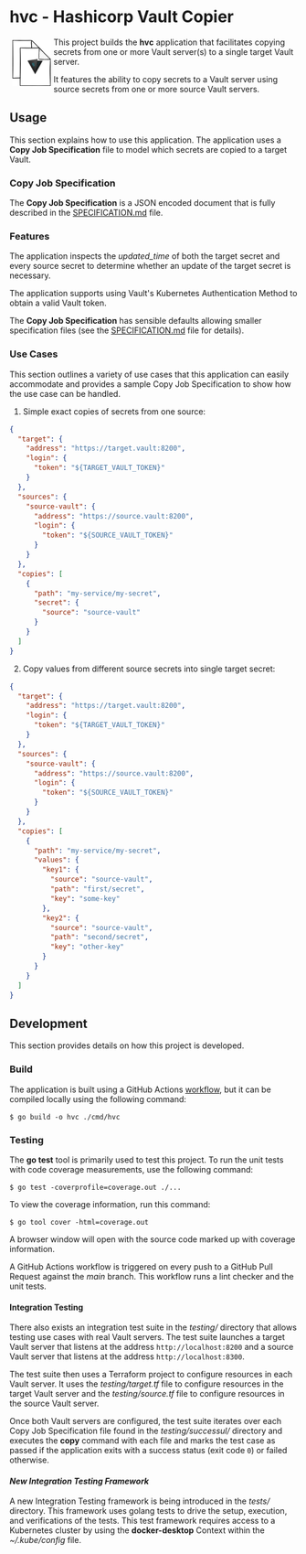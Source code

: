 # hvc - Hashicorp Vault Copier


<img align="left" alt="Vault Copying" src="./copy.png" width="67" height="80" style="margin:5px"/>

This project builds the **hvc** application that facilitates copying secrets
from one or more Vault server(s) to a single target Vault server.

It features the ability to copy secrets to a Vault server using source secrets
from one or more source Vault servers.


## Usage

This section explains how to use this application.  The application uses a
**Copy Job Specification** file to model which secrets are copied to a target
Vault.

### Copy Job Specification

The **Copy Job Specification** is a JSON encoded document that is fully
described in the [SPECIFICATION.md](./SPECIFICATION.md) file.

### Features

The application inspects the _updated_time_ of both the target secret and every
source secret to determine whether an update of the target secret is necessary.

The application supports using Vault's Kubernetes Authentication Method to
obtain a valid Vault token.

The **Copy Job Specification** has sensible defaults allowing smaller
specification files (see the [SPECIFICATION.md](./SPECIFICATION.md) file for
details).

### Use Cases

This section outlines a variety of use cases that this application can easily accommodate and provides a sample Copy Job Specification to show how the use case can be handled.

1. Simple exact copies of secrets from one source:
```json
{
  "target": {
    "address": "https://target.vault:8200",
    "login": {
      "token": "${TARGET_VAULT_TOKEN}"
    }
  },
  "sources": {
    "source-vault": {
      "address": "https://source.vault:8200",
      "login": {
        "token": "${SOURCE_VAULT_TOKEN}"
      }
    }
  },
  "copies": [
    {
      "path": "my-service/my-secret",
      "secret": {
        "source": "source-vault"        
      }
    }
  ]
}
```
2. Copy values from different source secrets into single target secret:
```json
{
  "target": {
    "address": "https://target.vault:8200",
    "login": {
      "token": "${TARGET_VAULT_TOKEN}"      
    }
  },
  "sources": {
    "source-vault": {
      "address": "https://source.vault:8200",
      "login": {
        "token": "${SOURCE_VAULT_TOKEN}"
      }
    }
  },
  "copies": [
    {
      "path": "my-service/my-secret",
      "values": {
        "key1": {
          "source": "source-vault",
          "path": "first/secret",
          "key": "some-key"
        },
        "key2": {
          "source": "source-vault",
          "path": "second/secret",
          "key": "other-key"
        }
      }
    }
  ]
}
```

## Development

This section provides details on how this project is developed. 

### Build

The application is built using a GitHub Actions [workflow](.github/workflows/release.yaml), but it can be compiled locally using the following command:

```
$ go build -o hvc ./cmd/hvc
```

### Testing

The **go test** tool is primarily used to test this project.  To run the unit
tests with code coverage measurements, use the following command:

```
$ go test -coverprofile=coverage.out ./...
```

To view the coverage information, run this command:

```
$ go tool cover -html=coverage.out
```

A browser window will open with the source code marked up with coverage
information.

A GitHub Actions workflow is triggered on every push to a GitHub Pull Request
against the *main* branch. This workflow runs a lint checker and the unit tests.

#### Integration Testing

There also exists an integration test suite in the *testing/* directory that
allows testing use cases with real Vault servers. The test suite launches a
target Vault server that listens at the address `http://localhost:8200` and a
source Vault server that listens at the address `http://localhost:8300`.

The test suite then uses a Terraform project to configure resources in each
Vault server. It uses the *testing/target.tf* file to configure resources in the
target Vault server and the *testing/source.tf* file to configure resources in
the source Vault server.

Once both Vault servers are configured, the test suite iterates over each Copy
Job Specification file found in the *testing/successul/* directory and executes
the **copy** command with each file and marks the test case as passed if the
application exits with a success status (exit code `0`) or failed otherwise.

#### *New Integration Testing Framework*

A new Integration Testing framework is being introduced in the *tests/*
directory. This framework uses golang tests to drive the setup, execution, and
verifications of the tests. This test framework requires access to a Kubernetes
cluster by using the **docker-desktop** Context within the *~/.kube/config*
file.
